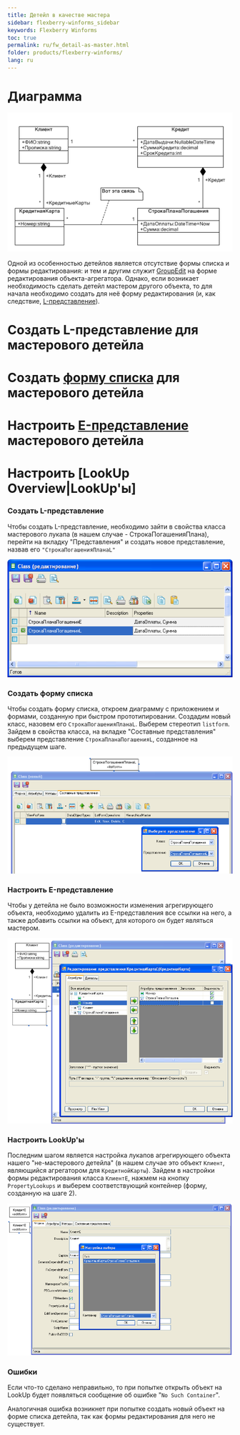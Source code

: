 ```yaml
---
title: Детейл в качестве мастера
sidebar: flexberry-winforms_sidebar
keywords: Flexberry Winforms
toc: true
permalink: ru/fw_detail-as-master.html
folder: products/flexberry-winforms/
lang: ru
---
```


# Диаграмма
![](/images/pages/products/flexberry-winforms/forms/connect-details-master.png)

Одной из особенностью детейлов является отсутствие формы списка и формы редактирования: и тем и другим служит [GroupEdit](fw_groupedit.html) на форме редактирования объекта-агрегатора. Однако, если возникает необходимость сделать детейл мастером другого объекта, то для начала необходимо создать для неё форму редактирования (и, как следствие, [L-представление](fd_l-view.html)).

# Создать L-представление для мастерового детейла
# Создать [форму списка](fd_key-concepts.html) для мастерового детейла
# Настроить [E-представление](fd_e-view.html) мастерового детейла
# Настроить [LookUp Overview|LookUp'ы]

### Создать L-представление
Чтобы создать L-представление, необходимо зайти в свойства класса мастерового лукапа (в нашем случае - СтрокаПогашенияПлана), перейти на вкладку "Представления" и создать новое представление, назвав его `"СтрокаПогашенияПланаL"`

![](/images/pages/products/flexberry-winforms/forms/connect-details-master-l-view.png)

### Создать форму списка
Чтобы создать форму списка, откроем диаграмму с приложением и формами, созданную при быстром прототипировании. Создадим новый класс, назовем его `СтрокаПогашенияПланаL`. Выберем стереотип `listform`. Зайдем в свойства класса, на вкладке "Составные представления" выберем представление `СтрокаПланаПогашенияL`, созданное на предыдущем шаге.

![](/images/pages/products/flexberry-winforms/forms/connect-details-master-l-form.png)

### Настроить E-представление
Чтобы у детейла не было возможности изменения агрегирующего объекта, необходимо удалить из E-представления все ссылки на него, а также добавить ссылки на объект, для которого он будет являться мастером.

![](/images/pages/products/flexberry-winforms/forms/connect-details-master-e-view.png)

### Настроить LookUp'ы
Последним шагом является настройка лукапов агрегирующего объекта нашего "не-мастерового детейла" (в нашем случае это объект `Клиент`, являющийся агрегатором для `КредитнойКарты`). Зайдем в настройки формы редактирования класса `КлиентE`, нажмем на кнопку `PropertyLookups` и выберем соответствующий контейнер (форму, созданную на шаге 2).

![](/images/pages/products/flexberry-winforms/forms/connect-details-master-lookups.png)

### Ошибки
Если что-то сделано неправильно, то при попытке открыть объект на LookUp будет появляться сообщение об ошибке "`No Such Container`".


Аналогичная ошибка возникнет при попытке создать новый объект на форме списка детейла, так как формы редактирования для него не существует.
